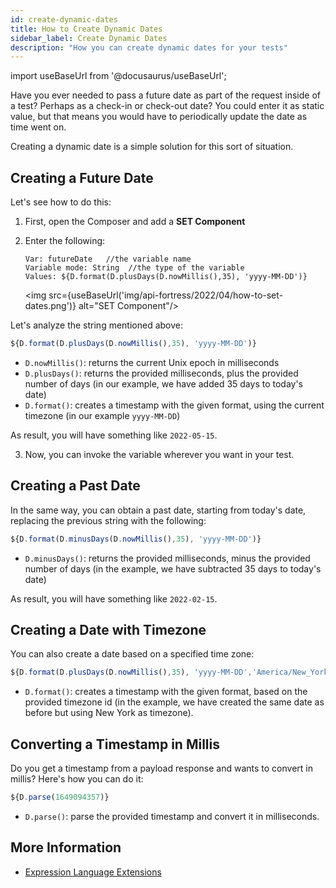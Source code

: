 ```yaml
---
id: create-dynamic-dates
title: How to Create Dynamic Dates
sidebar_label: Create Dynamic Dates
description: "How you can create dynamic dates for your tests"
---
```


import useBaseUrl from '@docusaurus/useBaseUrl';

Have you ever needed to pass a future date as part of the request inside of a test? Perhaps as a check-in or check-out date? You could enter it as static value, but that means you would have to periodically update the date as time went on.

Creating a dynamic date is a simple solution for this sort of situation.

## Creating a Future Date

Let's see how to do this:

1. First, open the Composer and add a **SET Component**

2. Enter the following:

    ```text
    Var: futureDate   //the variable name
    Variable mode: String  //the type of the variable
    Values: ${D.format(D.plusDays(D.nowMillis(),35), 'yyyy-MM-DD')}
    ```

    <img src={useBaseUrl('img/api-fortress/2022/04/how-to-set-dates.png')} alt="SET Component"/>


Let's analyze the string mentioned above:

```js
${D.format(D.plusDays(D.nowMillis(),35), 'yyyy-MM-DD')}
```

* `D.nowMillis()`: returns the current Unix epoch in milliseconds
* `D.plusDays()`: returns the provided milliseconds, plus the provided number of days (in our example, we have added 35 days to today's date)
* `D.format()`: creates a timestamp with the given format, using the current timezone (in our example `yyyy-MM-DD`)

As result, you will have something like `2022-05-15`.

3. Now, you can invoke the variable wherever you want in your test.

## Creating a Past Date

In the same way, you can obtain a past date, starting from today's date, replacing the previous string with the following:

```js
${D.format(D.minusDays(D.nowMillis(),35), 'yyyy-MM-DD')}
```

* `D.minusDays()`: returns the provided milliseconds, minus the provided number of days (in the example, we have subtracted 35 days to today's date)

As result, you will have something like `2022-02-15`.

## Creating a Date with Timezone

You can also create a date based on a specified time zone:

```js
${D.format(D.plusDays(D.nowMillis(),35), 'yyyy-MM-DD','America/New_York')}
```

* `D.format()`: creates a timestamp with the given format, based on the provided timezone id (in the example, we have created the same date as before but using New York as timezone). 

## Converting a Timestamp in Millis

Do you get a timestamp from a payload response and wants to convert in millis? Here's how you can do it:

```js
${D.parse(1649094357)}
```

* `D.parse()`: parse the provided timestamp and convert it in milliseconds.


## More Information

* [Expression Language Extensions](/api-testing/composer/logical-components/#expression-language-extensions)
